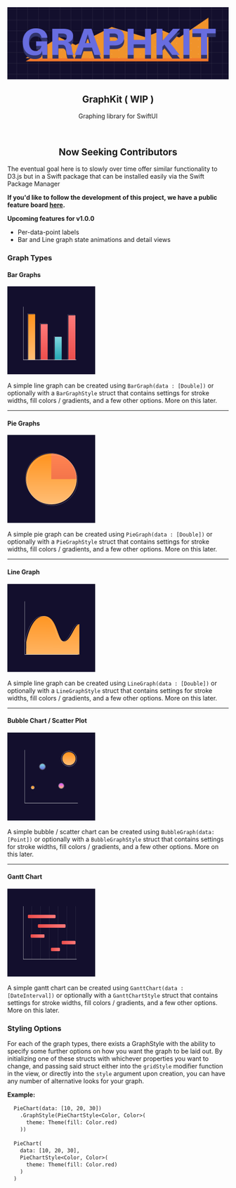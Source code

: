 
<span align='center'>
    <img src="logo.png" alt="logo" />
    <h2>GraphKit ( WIP )</h2>
</span>
<p align='center'>Graphing library for SwiftUI</p>
<br />

<span align='center'>
<h2>Now Seeking Contributors</h2>
</span>

The eventual goal here is to slowly over time offer similar functionality to D3.js but in a Swift package that can be installed easily via the Swift Package Manager

**If you'd like to follow the development of this project, we have a public feature board [here](https://trello.com/b/1b60nVkE).**

**Upcoming features for v1.0.0**
- Per-data-point labels
- Bar and Line graph state animations and detail views

### Graph Types

#### Bar Graphs
![Bar Graphs](./_readme/assets/Bar_Graph.png)

A simple line graph can be created using `BarGraph(data : [Double])` or optionally with a `BarGraphStyle` struct that contains settings for stroke widths, fill colors / gradients, and a few other options. More on this later.
****

#### Pie Graphs
![Pie Graphs](./_readme/assets/Pie_Graph.png)

A simple pie graph can be created using `PieGraph(data : [Double])` or optionally with a `PieGraphStyle` struct that contains settings for stroke widths, fill colors / gradients, and a few other options. More on this later.
****
#### Line Graph
![Line Graphs](./_readme/assets/Line_Graph.png)

A simple line graph can be created using `LineGraph(data : [Double])` or optionally with a `LineGraphStyle` struct that contains settings for stroke widths, fill colors / gradients, and a few other options. More on this later.

****
#### Bubble Chart / Scatter Plot
![Bubble Chart / Scatter Plot](./_readme/assets/Bubble_Chart.png)

A simple bubble / scatter chart can be created using `BubbleGraph(data: [Point])` or optionally with a `BubbleGraphStyle` struct that contains settings for stroke widths, fill colors / gradients, and a few other options. More on this later.
****
#### Gantt Chart
![Gantt Chart](./_readme/assets/Gantt.png)

A simple gantt chart can be created using `GanttChart(data : [DateInterval])` or optionally with a `GanttChartStyle` struct that contains settings for stroke widths, fill colors / gradients, and a few other options. More on this later.

### Styling Options

For each of the graph types, there exists a GraphStyle with the ability to specify some further options on how you want the graph to be laid out. By initializing one of these structs with whichever properties you want to change, and passing said struct either into the `gridStyle` modifier function in the view, or directly into the `style` argument upon creation, you can have any number of alternative looks for your graph.

**Example:**
```
  PieChart(data: [10, 20, 30])
    .GraphStyle(PieChartStyle<Color, Color>(
      theme: Theme(fill: Color.red)
    ))

  PieChart(
    data: [10, 20, 30],
    PieChartStyle<Color, Color>(
      theme: Theme(fill: Color.red)
    )
  )
```
